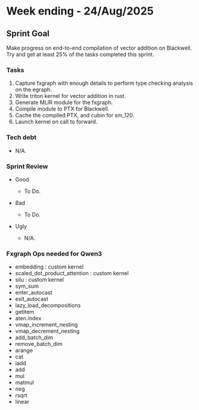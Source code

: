 # Week ending - 24/Aug/2025

## Sprint Goal

Make progress on end-to-end compilation of vector addition on Blackwell. Try and get at least 25% of the tasks completed this sprint.

### Tasks

1. Capture fxgraph with enough details to perform type checking analysis on the egraph.
2. Write triton kernel for vector addition in rust.
3. Generate MLIR module for the fxgraph.
4. Compile module to PTX for Blackwell.
5. Cache the compiled PTX, and cubin for sm_120.
6. Launch kernel on call to forward.

### Tech debt

- N/A.

### Sprint Review

- Good
  - To Do.

- Bad
  - To Do.

- Ugly
  - N/A.

### Fxgraph Ops needed for Qwen3

- embedding : custom kernel
- scaled_dot_product_attention : custom kernel
- silu : custom kernel
- sym_sum
- enter_autocast
- exit_autocast
- lazy_load_decompositions
- getitem
- aten.index
- vmap_increment_nesting
- vmap_decrement_nesting
- add_batch_dim
- remove_batch_dim
- arange
- cat
- iadd
- add
- mul
- matmul
- neg
- rsqrt
- linear
